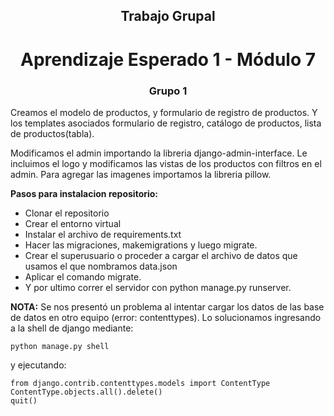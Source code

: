 
<h2 align="center">Trabajo Grupal</h2>
<h1 align="center">Aprendizaje Esperado 1 - Módulo 7</h1>
<h3 align="center">Grupo 1</h3>

Creamos el modelo de productos, y formulario de registro de productos. Y los templates asociados formulario de registro, catálogo de productos,
lista de productos(tabla). 

Modificamos el admin importando la libreria django-admin-interface. Le incluimos el logo y modificamos las vistas de los productos con filtros en el admin.
Para agregar las imagenes importamos la libreria pillow.

**Pasos para instalacion repositorio:**

- Clonar el repositorio
- Crear el entorno virtual
- Instalar el archivo de requirements.txt
- Hacer las migraciones, makemigrations y luego migrate.
- Crear el superusuario o proceder a cargar el archivo de datos que usamos el que nombramos data.json
- Aplicar el comando migrate.
- Y por ultimo correr el servidor con python manage.py runserver.

**NOTA:** Se nos presentó un problema al intentar cargar los datos de las base de datos en otro equipo (error: contenttypes). Lo solucionamos ingresando a la shell
de django mediante:

```
python manage.py shell
```

y ejecutando:

```
from django.contrib.contenttypes.models import ContentType
ContentType.objects.all().delete()
quit()
```
